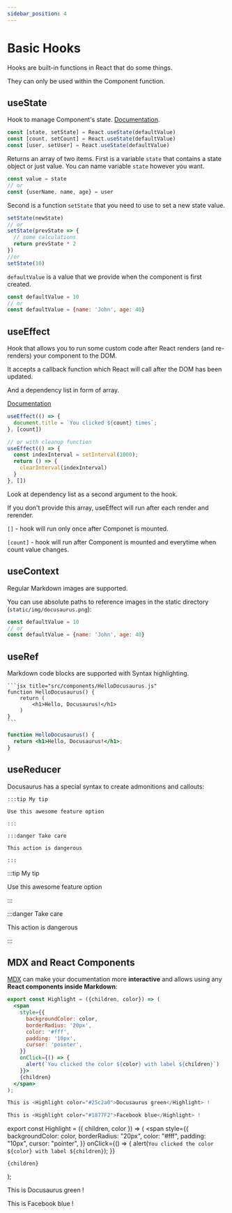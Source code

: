 ```yaml
---
sidebar_position: 4
---
```


# Basic Hooks
Hooks are built-in functions in React that do some things.

They can only be used within the Component function.

## useState

Hook to manage Component's state. [Documentation](https://reactjs.org/docs/hooks-state.html).

```jsx
const [state, setState] = React.useState(defaultValue)
const [count, setCount] = React.useState(defaultValue)
const [user, setUser] = React.useState(defaultValue)
```

Returns an array of two items. 
First is a variable `state` that contains a state object or just value. You can name variable `state` however you want.

```jsx
const value = state
// or
const {userName, name, age} = user

```

Second is a function `setState` that you need to use to set a new state value.

```jsx
setState(newState)
// or
setState(prevState => {
  // some calculations
  return prevState * 2
})
//or
setState(10)
```

`defaultValue` is a value that we provide when the component is first created.
```jsx
const defaultValue = 10
// or
const defaultValue = {name: 'John', age: 40}
```

## useEffect

Hook that allows you to run some custom code after React renders (and re-renders) your component to the DOM. 

It accepts a callback function which React will call after the DOM has been updated.

And a dependency list in form of array.

[Documentation](https://reactjs.org/docs/hooks-effect.html)

```jsx
useEffect(() => {
  document.title = `You clicked ${count} times`;
}, [count])
```
```jsx
// or with cleanup function
useEffect(() => {
  const indexInterval = setInterval(1000);
  return () => {
    clearInterval(indexInterval)
  }
}, [])
```
Look at dependency list as a second argument to the hook. 

If you don't provide this array, useEffect will run after each render and rerender.

`[]` - hook will run only once after Componet is mounted.

`[count]` - hook will run after Component is mounted and everytime when count value changes.

## useContext

Regular Markdown images are supported.

You can use absolute paths to reference images in the static directory (`static/img/docusaurus.png`):

```jsx
const defaultValue = 10
// or
const defaultValue = {name: 'John', age: 40}
```

## useRef

Markdown code blocks are supported with Syntax highlighting.

    ```jsx title="src/components/HelloDocusaurus.js"
    function HelloDocusaurus() {
        return (
            <h1>Hello, Docusaurus!</h1>
        )
    }
    ```

```jsx title="src/components/HelloDocusaurus.js"
function HelloDocusaurus() {
  return <h1>Hello, Docusaurus!</h1>;
}
```

## useReducer

Docusaurus has a special syntax to create admonitions and callouts:

    :::tip My tip

    Use this awesome feature option

    :::

    :::danger Take care

    This action is dangerous

    :::

:::tip My tip

Use this awesome feature option

:::

:::danger Take care

This action is dangerous

:::

## MDX and React Components

[MDX](https://mdxjs.com/) can make your documentation more **interactive** and allows using any **React components inside Markdown**:

```jsx
export const Highlight = ({children, color}) => (
  <span
    style={{
      backgroundColor: color,
      borderRadius: '20px',
      color: '#fff',
      padding: '10px',
      cursor: 'pointer',
    }}
    onClick={() => {
      alert(`You clicked the color ${color} with label ${children}`)
    }}>
    {children}
  </span>
);

This is <Highlight color="#25c2a0">Docusaurus green</Highlight> !

This is <Highlight color="#1877F2">Facebook blue</Highlight> !
```

export const Highlight = ({ children, color }) => (
  <span
    style={{
      backgroundColor: color,
      borderRadius: "20px",
      color: "#fff",
      padding: "10px",
      cursor: "pointer",
    }}
    onClick={() => {
      alert(`You clicked the color ${color} with label ${children}`);
    }}
  >
    {children}
  </span>
);

This is <Highlight color="#25c2a0">Docusaurus green</Highlight> !

This is <Highlight color="#1877F2">Facebook blue</Highlight> !
